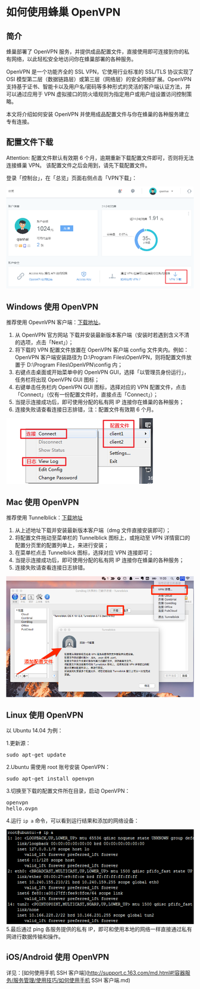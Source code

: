 # 如何使用蜂巢 OpenVPN

## 简介

蜂巢部署了 OpenVPN 服务，并提供成品配置文件，直接使用即可连接到你的私有网络，以此轻松安全地访问你在蜂巢部署的各种服务。

OpenVPN 是一个功能齐全的 SSL VPN，它使用行业标准的 SSL/TLS 协议实现了 OSI 模型第二层（数据链路层）或第三层（网络层）的安全网络扩展。OpenVPN 支持基于证书、智能卡以及用户名/密码等多种形式的灵活的客户端认证方法，并可以通过应用于 VPN 虚拟接口的防火墙规则为指定用户或用户组设置访问控制策略。

本文将介绍如何安装 OpenVPN 并使用成品配置文件与你在蜂巢的各种服务建立专有连接。

## 配置文件下载

<span>Attention:</span>
配置文件默认有效期 6 个月，逾期重新下载配置文件即可，否则将无法连接蜂巢 VPN。
该配置文件之后会用到，请先下载配置文件。

登录「控制台」，在「总览」页面右侧点击「VPN下载」：

![](../image/如何使用蜂巢OpenVPN-配置文件下载.png)

## Windows 使用 OpenVPN

推荐使用 OpevnVPN 客户端：[下载地址](https://openvpn.net/index.php/open-source/downloads.html)。

1. 从 OpenVPN 官方网站 下载并安装最新版本客户端（安装时若遇到含义不清的选项，点击「Next」）；
2. 将下载的 VPN 配置文件放置在 OpenVPN 客户端 config 文件夹内。例如：OpenVPN 客户端安装路径为 D:\Program Files\OpenVPN，则将配置文件放置于 D:\Program Files\OpenVPN\config 内；
3. 右键点击桌面或开始菜单中的 OpenVPN GUI，选择「以管理员身份运行」，任务栏将出现 OpenVPN GUI 图标；
4. 右键单击任务栏内 OpenVPN GUI 图标，选择对应的 VPN 配置文件，点击「Connect」（仅有一份配置文件时，直接点击「Connect」）；
5. 当提示连接成功后，即可使用分配的私有网 IP 连接你在蜂巢的各种服务；
6. 连接失败请查看连接日志排错，注：配置文件有效期 6 个月。

![](../image/如何使用蜂巢OpenVPN-Windows.png)

## Mac 使用 OpenVPN

推荐使用 Tunnelblick：[下载地址](https://tunnelblick.net/downloads.html)

1. 从上述地址下载并安装最新版本客户端（dmg 文件直接安装即可）；
2. 将配置文件拖动至菜单栏的 Tunnelblick 图标上，或拖动至 VPN 详情窗口的配置分页里的配置列单上，来进行安装；
3. 在菜单栏点击 Tunnelblick 图标，选择对应 VPN 连接即可；
4. 当提示连接成功后，即可使用分配的私有网 IP 连接你在蜂巢的各种服务；
5. 连接失败请查看连接日志排错。

![](../image/如何使用蜂巢OpenVPN-Mac.png)

## Linux 使用 OpenVPN
以 Ubuntu 14.04 为例：

1.更新源：<pre>sudo apt-get update</pre>
2.Ubuntu 需使用 root 账号安装 OpenVPN：<pre>sudo apt-get install openvpn</pre>
3.切换至下载的配置文件所在目录，启动 OpenVPN：<pre>openvpn hello.ovpn</pre>
4.运行 <code>ip a</code> 命令，可以看到运行结果和添加的网络设备：

![](../image/如何使用蜂巢OpenVPN-Ubuntu.png)
5.最后通过 ping 各服务提供的私有 IP，即可和使用本地的网络一样直接通过私有网进行数据传输和操作。

## iOS/Android 使用 OpenVPN

详见：[如何使用手机 SSH 客户端](http://support.c.163.com/md.html#!容器服务/服务管理/使用技巧/如何使用手机 SSH 客户端.md)